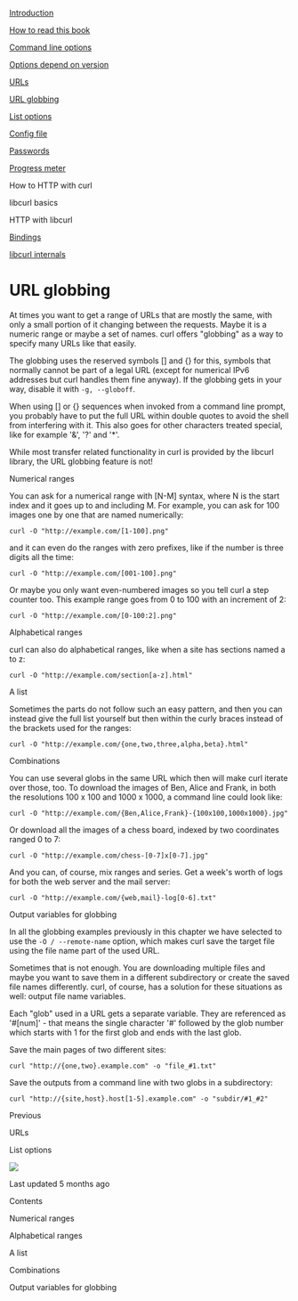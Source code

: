 <a href="../index.html" class="link-a079aa82--primary-53a25e66--logoLink-10d08504"></a>





<a href="../index.html" class="link-a079aa82--primary-53a25e66--logoLink-10d08504"></a>





<a href="../index.html" class="navButton-94f2579c--navButtonClickable-161b88ca"><span class="text-4505230f--UIH300-2063425d--textContentFamily-49a318e1--navButtonLabel-14a4968f">Introduction</span></a>

<a href="../how-to-read.html" class="navButton-94f2579c--navButtonClickable-161b88ca"><span class="text-4505230f--UIH300-2063425d--textContentFamily-49a318e1--navButtonLabel-14a4968f">How to read this book</span></a>



<a href="options.html" class="navButton-94f2579c--pageItemWithChildrenNested-2c5d8183--navButtonClickable-161b88ca"><span class="text-4505230f--UIH300-2063425d--textContentFamily-49a318e1--navButtonLabel-14a4968f">Command line options</span></a>

<a href="versions.html" class="navButton-94f2579c--pageItemWithChildrenNested-2c5d8183--navButtonClickable-161b88ca"><span class="text-4505230f--UIH300-2063425d--textContentFamily-49a318e1--navButtonLabel-14a4968f">Options depend on version</span></a>

<a href="urls.html" class="navButton-94f2579c--pageItemWithChildrenNested-2c5d8183--navButtonClickable-161b88ca"><span class="text-4505230f--UIH300-2063425d--textContentFamily-49a318e1--navButtonLabel-14a4968f">URLs</span></a>

<a href="globbing.html" class="navButton-94f2579c--pageItemWithChildrenNested-2c5d8183--navButtonClickable-161b88ca--navButtonOpened-6a88552e"><span class="text-4505230f--UIH300-2063425d--textContentFamily-49a318e1--navButtonLabel-14a4968f">URL globbing</span></a>

<a href="listopts.html" class="navButton-94f2579c--pageItemWithChildrenNested-2c5d8183--navButtonClickable-161b88ca"><span class="text-4505230f--UIH300-2063425d--textContentFamily-49a318e1--navButtonLabel-14a4968f">List options</span></a>

<a href="configfile.html" class="navButton-94f2579c--pageItemWithChildrenNested-2c5d8183--navButtonClickable-161b88ca"><span class="text-4505230f--UIH300-2063425d--textContentFamily-49a318e1--navButtonLabel-14a4968f">Config file</span></a>

<a href="passwords.html" class="navButton-94f2579c--pageItemWithChildrenNested-2c5d8183--navButtonClickable-161b88ca"><span class="text-4505230f--UIH300-2063425d--textContentFamily-49a318e1--navButtonLabel-14a4968f">Passwords</span></a>

<a href="progressmeter.html" class="navButton-94f2579c--pageItemWithChildrenNested-2c5d8183--navButtonClickable-161b88ca"><span class="text-4505230f--UIH300-2063425d--textContentFamily-49a318e1--navButtonLabel-14a4968f">Progress meter</span></a>



<span class="text-4505230f--UIH300-2063425d--textContentFamily-49a318e1--navButtonLabel-14a4968f">How to HTTP with curl</span>

<span class="text-4505230f--UIH300-2063425d--textContentFamily-49a318e1--navButtonLabel-14a4968f">libcurl basics</span>

<span class="text-4505230f--UIH300-2063425d--textContentFamily-49a318e1--navButtonLabel-14a4968f">HTTP with libcurl</span>

<a href="../bindings.html" class="navButton-94f2579c--navButtonClickable-161b88ca"><span class="text-4505230f--UIH300-2063425d--textContentFamily-49a318e1--navButtonLabel-14a4968f">Bindings</span></a>

<a href="../internals.html" class="navButton-94f2579c--navButtonClickable-161b88ca"><span class="text-4505230f--UIH300-2063425d--textContentFamily-49a318e1--navButtonLabel-14a4968f">libcurl internals</span></a>

<a href="../bookindex.html" class="navButton-94f2579c--navButtonClickable-161b88ca"><span class="text-4505230f--UIH300-2063425d--textContentFamily-49a318e1--navButtonLabel-14a4968f"></span></a>





# <span class="text-4505230f--DisplayH900-bfb998fa--textContentFamily-49a318e1">URL globbing</span>

<span class="text-4505230f--UIH300-2063425d--textUIFamily-5ebd8e40--text-8ee2c8b2"></span>

<span class="text-4505230f--UIH300-2063425d--textUIFamily-5ebd8e40--text-8ee2c8b2"></span>

<span class="text-4505230f--TextH400-3033861f--textContentFamily-49a318e1"><span data-key="4989f73cee9642b8b5056a1e9e55f2bb"><span data-offset-key="4989f73cee9642b8b5056a1e9e55f2bb:0">At times you want to get a range of URLs that are mostly the same, with only a small portion of it changing between the requests. Maybe it is a numeric range or maybe a set of names. curl offers "globbing" as a way to specify many URLs like that easily.</span></span></span>

<span class="text-4505230f--TextH400-3033861f--textContentFamily-49a318e1"><span data-key="55465165286f4271996e85b388561a6c"><span data-offset-key="55465165286f4271996e85b388561a6c:0">The globbing uses the reserved symbols \[\] and {} for this, symbols that normally cannot be part of a legal URL (except for numerical IPv6 addresses but curl handles them fine anyway). If the globbing gets in your way, disable it with </span><span data-offset-key="55465165286f4271996e85b388561a6c:1">`-g, --globoff`</span><span data-offset-key="55465165286f4271996e85b388561a6c:2">.</span></span></span>

<span class="text-4505230f--TextH400-3033861f--textContentFamily-49a318e1"><span data-key="54bdf47fe35e4ae6a37d0632f5b17bec"><span data-offset-key="54bdf47fe35e4ae6a37d0632f5b17bec:0">When using \[\] or {} sequences when invoked from a command line prompt, you probably have to put the full URL within double quotes to avoid the shell from interfering with it. This also goes for other characters treated special, like for example '&', '?' and '\*'.</span></span></span>

<span class="text-4505230f--TextH400-3033861f--textContentFamily-49a318e1"><span data-key="30a31a48ee1c48208f121cd114358b4e"><span data-offset-key="30a31a48ee1c48208f121cd114358b4e:0">While most transfer related functionality in curl is provided by the libcurl library, the URL globbing feature is not!</span></span></span>

<span class="text-4505230f--HeadingH700-04e1a2a3--textContentFamily-49a318e1"><span data-key="c6a27bf680ef477dbbd57759aeb2c62e"><span data-offset-key="c6a27bf680ef477dbbd57759aeb2c62e:0">Numerical ranges</span></span></span>

<span class="text-4505230f--TextH400-3033861f--textContentFamily-49a318e1"><span data-key="278329543b394db0b2254b2808155278"><span data-offset-key="278329543b394db0b2254b2808155278:0">You can ask for a numerical range with \[N-M\] syntax, where N is the start index and it goes up to and including M. For example, you can ask for 100 images one by one that are named numerically:</span></span></span>

    curl -O "http://example.com/[1-100].png"

<span class="text-4505230f--TextH400-3033861f--textContentFamily-49a318e1"><span data-key="3ad3067bf65943dc8ce08d1884777d87"><span data-offset-key="3ad3067bf65943dc8ce08d1884777d87:0">and it can even do the ranges with zero prefixes, like if the number is three digits all the time:</span></span></span>

    curl -O "http://example.com/[001-100].png"

<span class="text-4505230f--TextH400-3033861f--textContentFamily-49a318e1"><span data-key="bb2b5654b24c4e1487b13a5ed767a5d7"><span data-offset-key="bb2b5654b24c4e1487b13a5ed767a5d7:0">Or maybe you only want even-numbered images so you tell curl a step counter too. This example range goes from 0 to 100 with an increment of 2:</span></span></span>

    curl -O "http://example.com/[0-100:2].png"

<span class="text-4505230f--HeadingH700-04e1a2a3--textContentFamily-49a318e1"><span data-key="4b5321ea3e274d39a9720a5c89d8bad2"><span data-offset-key="4b5321ea3e274d39a9720a5c89d8bad2:0">Alphabetical ranges</span></span></span>

<span class="text-4505230f--TextH400-3033861f--textContentFamily-49a318e1"><span data-key="a9fe2836bc06496faa8599f38e0026ee"><span data-offset-key="a9fe2836bc06496faa8599f38e0026ee:0">curl can also do alphabetical ranges, like when a site has sections named a to z:</span></span></span>

    curl -O "http://example.com/section[a-z].html"

<span class="text-4505230f--HeadingH700-04e1a2a3--textContentFamily-49a318e1"><span data-key="1d00a70b5252439c8d5cb04ca063d892"><span data-offset-key="1d00a70b5252439c8d5cb04ca063d892:0">A list</span></span></span>

<span class="text-4505230f--TextH400-3033861f--textContentFamily-49a318e1"><span data-key="5e7fd97e2f6347bd9e9c9f0c8453ec7f"><span data-offset-key="5e7fd97e2f6347bd9e9c9f0c8453ec7f:0">Sometimes the parts do not follow such an easy pattern, and then you can instead give the full list yourself but then within the curly braces instead of the brackets used for the ranges:</span></span></span>

    curl -O "http://example.com/{one,two,three,alpha,beta}.html"

<span class="text-4505230f--HeadingH700-04e1a2a3--textContentFamily-49a318e1"><span data-key="2330b2c1ecb24dfbbe9709e3140559eb"><span data-offset-key="2330b2c1ecb24dfbbe9709e3140559eb:0">Combinations</span></span></span>

<span class="text-4505230f--TextH400-3033861f--textContentFamily-49a318e1"><span data-key="6fb85d60b25b4f3498577694b242873f"><span data-offset-key="6fb85d60b25b4f3498577694b242873f:0">You can use several globs in the same URL which then will make curl iterate over those, too. To download the images of Ben, Alice and Frank, in both the resolutions 100 x 100 and 1000 x 1000, a command line could look like:</span></span></span>

    curl -O "http://example.com/{Ben,Alice,Frank}-{100x100,1000x1000}.jpg"

<span class="text-4505230f--TextH400-3033861f--textContentFamily-49a318e1"><span data-key="719aa0e904cb4b40a06baf1fd3ca9248"><span data-offset-key="719aa0e904cb4b40a06baf1fd3ca9248:0">Or download all the images of a chess board, indexed by two coordinates ranged 0 to 7:</span></span></span>

    curl -O "http://example.com/chess-[0-7]x[0-7].jpg"

<span class="text-4505230f--TextH400-3033861f--textContentFamily-49a318e1"><span data-key="7c16cfb985de4d649607119efcfe428d"><span data-offset-key="7c16cfb985de4d649607119efcfe428d:0">And you can, of course, mix ranges and series. Get a week's worth of logs for both the web server and the mail server:</span></span></span>

    curl -O "http://example.com/{web,mail}-log[0-6].txt"

<span class="text-4505230f--HeadingH700-04e1a2a3--textContentFamily-49a318e1"><span data-key="c00f95e51b15449589c8e190c9e2dae1"><span data-offset-key="c00f95e51b15449589c8e190c9e2dae1:0">Output variables for globbing</span></span></span>

<span class="text-4505230f--TextH400-3033861f--textContentFamily-49a318e1"><span data-key="88dc39fa21ba4f00a244c1d74154696d"><span data-offset-key="88dc39fa21ba4f00a244c1d74154696d:0">In all the globbing examples previously in this chapter we have selected to use the </span><span data-offset-key="88dc39fa21ba4f00a244c1d74154696d:1">`-O / --remote-name`</span><span data-offset-key="88dc39fa21ba4f00a244c1d74154696d:2"> option, which makes curl save the target file using the file name part of the used URL.</span></span></span>

<span class="text-4505230f--TextH400-3033861f--textContentFamily-49a318e1"><span data-key="5f0fbcdf48154969814b029e002acb9b"><span data-offset-key="5f0fbcdf48154969814b029e002acb9b:0">Sometimes that is not enough. You are downloading multiple files and maybe you want to save them in a different subdirectory or create the saved file names differently. curl, of course, has a solution for these situations as well: output file name variables.</span></span></span>

<span class="text-4505230f--TextH400-3033861f--textContentFamily-49a318e1"><span data-key="1ff8c84ffd3d43a1bdae65f1a19bf2db"><span data-offset-key="1ff8c84ffd3d43a1bdae65f1a19bf2db:0">Each "glob" used in a URL gets a separate variable. They are referenced as '\#\[num\]' - that means the single character '\#' followed by the glob number which starts with 1 for the first glob and ends with the last glob.</span></span></span>

<span class="text-4505230f--TextH400-3033861f--textContentFamily-49a318e1"><span data-key="7f7eb41291864b019e108b53170e7a3f"><span data-offset-key="7f7eb41291864b019e108b53170e7a3f:0">Save the main pages of two different sites:</span></span></span>

    curl "http://{one,two}.example.com" -o "file_#1.txt"

<span class="text-4505230f--TextH400-3033861f--textContentFamily-49a318e1"><span data-key="e8676c8dbc6e413983e61a9cb43dc8e1"><span data-offset-key="e8676c8dbc6e413983e61a9cb43dc8e1:0">Save the outputs from a command line with two globs in a subdirectory:</span></span></span>

    curl "http://{site,host}.host[1-5].example.com" -o "subdir/#1_#2"

<a href="urls.html" class="reset-3c756112--card-6570f064--whiteCard-fff091a4--cardPrevious-56a5e674"></a>

<span class="text-4505230f--TextH200-a3425406--textContentFamily-49a318e1">Previous</span>

<span class="text-4505230f--UIH400-4e41e82a--textContentFamily-49a318e1">URLs</span>

<a href="listopts.html" class="reset-3c756112--card-6570f064--whiteCard-fff091a4--cardNext-19241c42"></a>


<span class="text-4505230f--UIH400-4e41e82a--textContentFamily-49a318e1">List options</span>

<img src="https://avatars1.githubusercontent.com/u/965580?v=4" class="image-67b14f24--avatar-1c1d03ec" />



<span class="text-4505230f--TextH200-a3425406--textContentFamily-49a318e1">Last updated 5 months ago</span>



<span class="text-4505230f--InfoH100-1e92e1d1--textContentFamily-49a318e1">Contents</span>

<a href="globbing.html#numerical-ranges" class="reset-3c756112--menuItem-aa02f6ec--menuItemLight-757d5235--menuItemInline-173bdf97--pageTocItem-f4427024"></a>

<span class="text-4505230f--UIH300-2063425d--textContentFamily-49a318e1"><span class="text-4505230f--UIH200-50ead35f--textContentFamily-49a318e1">Numerical ranges</span></span>

<a href="globbing.html#alphabetical-ranges" class="reset-3c756112--menuItem-aa02f6ec--menuItemLight-757d5235--menuItemInline-173bdf97--pageTocItem-f4427024"></a>

<span class="text-4505230f--UIH300-2063425d--textContentFamily-49a318e1"><span class="text-4505230f--UIH200-50ead35f--textContentFamily-49a318e1">Alphabetical ranges</span></span>

<a href="globbing.html#a-list" class="reset-3c756112--menuItem-aa02f6ec--menuItemLight-757d5235--menuItemInline-173bdf97--pageTocItem-f4427024"></a>

<span class="text-4505230f--UIH300-2063425d--textContentFamily-49a318e1"><span class="text-4505230f--UIH200-50ead35f--textContentFamily-49a318e1">A list</span></span>

<a href="globbing.html#combinations" class="reset-3c756112--menuItem-aa02f6ec--menuItemLight-757d5235--menuItemInline-173bdf97--pageTocItem-f4427024"></a>

<span class="text-4505230f--UIH300-2063425d--textContentFamily-49a318e1"><span class="text-4505230f--UIH200-50ead35f--textContentFamily-49a318e1">Combinations</span></span>

<a href="globbing.html#output-variables-for-globbing" class="reset-3c756112--menuItem-aa02f6ec--menuItemLight-757d5235--menuItemInline-173bdf97--pageTocItem-f4427024"></a>

<span class="text-4505230f--UIH300-2063425d--textContentFamily-49a318e1"><span class="text-4505230f--UIH200-50ead35f--textContentFamily-49a318e1">Output variables for globbing</span></span>
